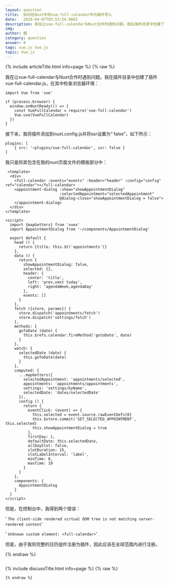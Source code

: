 ```yaml
---
layout: question
title:  如何在Nuxt中将vue-full-calendar作为插件导入
date:   2020-04-07T03:53:50.000Z
description: 我在让vue-full-calendar与Nuxt合作时遇到问题。我在插件目录中创建了插件vue-full-calendar.js，在其中检查浏览器环境：...
img: 
author: 樱
category: question
answer: 0
tags: vue.js Vue.js
topic: Vue.js
---
```

<div class="article-root">
  <div class="article">
    {% include articleTitle.html info=page %}
    {% raw %}
    <div class="article-content"><p><font style="vertical-align: inherit;"><font style="vertical-align: inherit;">我在让vue-full-calendar与Nuxt合作时遇到问题。</font><font style="vertical-align: inherit;">我在插件目录中创建了插件vue-full-calendar.js，在其中检查浏览器环境：</font></font></p>

<pre><code>import Vue from 'vue'<font></font>
<font></font>
if (process.browser) {<font></font>
  window.onNuxtReady(() =&gt; {<font></font>
    const VueFullCalendar = require('vue-full-calendar')<font></font>
    Vue.use(VueFullCalendar)<font></font>
  })<font></font>
}<font></font>
</code></pre>

<p><font style="vertical-align: inherit;"><font style="vertical-align: inherit;">接下来，我将插件添加到nuxt.config.js并将ssr设置为“ false”，如下所示：</font></font></p>

<pre><code>plugins: [<font></font>
    { src: '~plugins/vue-full-calendar', ssr: false }<font></font>
]<font></font>
</code></pre>

<p><font style="vertical-align: inherit;"><font style="vertical-align: inherit;">我只是将其包含在我的nuxt页面文件的模板部分中：</font></font></p>

<pre><code> &lt;template&gt;<font></font>
  &lt;div&gt;<font></font>
    &lt;full-calendar :events="events" :header="header" :config="config" ref="calendar"&gt;&lt;/full-calendar&gt;<font></font>
    &lt;appointment-dialog :show="showAppointmentDialog"<font></font>
                        :selectedAppointment="selectedAppointment"<font></font>
                        @dialog-close="showAppointmentDialog = false"&gt;<font></font>
    &lt;/appointment-dialog&gt;<font></font>
  &lt;/div&gt;<font></font>
&lt;/template&gt;<font></font>
<font></font>
&lt;script&gt;<font></font>
  import {mapGetters} from 'vuex'<font></font>
  import AppointmentDialog from '~/components/AppointmentDialog'<font></font>
<font></font>
  export default {<font></font>
    head () {<font></font>
      return {title: this.$t('appointments')}<font></font>
    },<font></font>
    data () {<font></font>
      return {<font></font>
        showAppointmentDialog: false,<font></font>
        selected: {},<font></font>
        header: {<font></font>
          center: 'title',<font></font>
          left: 'prev,next today',<font></font>
          right: 'agendaWeek,agendaDay'<font></font>
        },<font></font>
        events: []<font></font>
      }<font></font>
    },<font></font>
    fetch ({store, params}) {<font></font>
      store.dispatch('appointments/fetch')<font></font>
      store.dispatch('settings/fetch')<font></font>
    },<font></font>
    methods: {<font></font>
      goToDate (date) {<font></font>
        this.$refs.calendar.fireMethod('gotoDate', date)<font></font>
      }<font></font>
    },<font></font>
    watch: {<font></font>
      selectedDate (date) {<font></font>
        this.goToDate(date)<font></font>
      }<font></font>
    },<font></font>
    computed: {<font></font>
      ...mapGetters({<font></font>
        selectedAppointment: 'appointments/selected',<font></font>
        appointments: 'appointments/appointments',<font></font>
        settings: 'settings/byName',<font></font>
        selectedDate: 'dates/selectedDate'<font></font>
      }),<font></font>
      config () {<font></font>
        return {<font></font>
          eventClick: (event) =&gt; {<font></font>
            this.selected = event.source.rawEventDefs[0]<font></font>
            this.$store.commit('SET_SELECTED_APPOINTMENT', this.selected)<font></font>
            this.showAppointmentDialog = true<font></font>
          },<font></font>
          firstDay: 1,<font></font>
          defaultDate: this.selectedDate,<font></font>
          allDaySlot: false,<font></font>
          slotDuration: 15,<font></font>
          slotLabelInterval: 'label',<font></font>
          minTime: 8,<font></font>
          maxTime: 19<font></font>
        }<font></font>
      }<font></font>
    },<font></font>
    components: {<font></font>
      AppointmentDialog<font></font>
    }<font></font>
  }<font></font>
&lt;/script&gt;<font></font>
</code></pre>

<p><font style="vertical-align: inherit;"><font style="vertical-align: inherit;">但是，在控制台中，我得到两个错误：</font></font></p>

<p><font style="vertical-align: inherit;"><font style="vertical-align: inherit;">' </font></font><code>The client-side rendered virtual DOM tree is not matching server-rendered content</code><font style="vertical-align: inherit;"><font style="vertical-align: inherit;">'</font></font></p>

<p><font style="vertical-align: inherit;"><font style="vertical-align: inherit;">' </font></font><code>Unknown custom element: &lt;full-calendar&gt;</code><font style="vertical-align: inherit;"><font style="vertical-align: inherit;">'</font></font></p>

<p><font style="vertical-align: inherit;"><font style="vertical-align: inherit;">但是，由于我将完整的日历组件注册为插件，因此应该在全球范围内进行注册。</font></font></p></div>
    {% endraw %}
  </div>
  <p style="height: 0;width:0;overflow: hidden;"> 第4133篇《如何在Nuxt中将vue-full-calendar作为插件导入》来自Winter(https://github.com/aiyld/aiyld.github.io)的站点</p>
  <div class="discuss-wrapper">
    {% include discussTitle.html info=page %}
    {% raw %}
    
    {% endraw %}
  </div>
<div>

